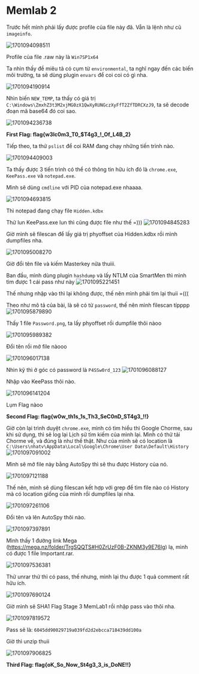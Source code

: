 # Memlab 2

Trước hết mình phải lấy được profile của file này đã. Vẫn là lệnh như cũ ``imageinfo``.

![1701094098511](image/Memlab2/1701094098511.png)

Profile của file .raw này là ``Win7SP1x64``

Ta nhìn thấy đề miêu tả có cụm từ ``environmental``, ta nghĩ ngay đến các biến môi trường, ta sẽ dùng plugin ``envars`` để coi coi có gì nha.

![1701094190914](image/Memlab2/1701094190914.png)

Nhìn biến ``NEW_TEMP``, ta thấy có giá trị ``C:\Windows\ZmxhZ3t3M2xjMG0zX1QwXyRUNGczXyFfT2ZfTDRCXzJ9``, ta sẽ decode đoạn mã base64 đó coi sao.

![1701094236738](image/Memlab2/1701094236738.png)

**First Flag: flag{w3lc0m3_T0_$T4g3_!_Of_L4B_2}**

Tiếp theo, ta thử ``pslist`` để coi RAM đang chạy những tiến trình nào.

![1701094409003](image/Memlab2/1701094409003.png)

Ta thấy được 3 tiến trình có thể có thông tin hữu ích đó là ``chrome.exe``, ``KeePass.exe`` và ``notepad.exe``.

Mình sẽ dùng ``cmdline`` với PID của notepad.exe nhaaaa.

![1701094693815](image/Memlab2/1701094693815.png)

Thì notepad đang chạy file ``Hidden.kdbx``

Thử lun KeePass.exe lun thì cũng được file như thế =)))
![1701094845283](image/Memlab2/1701094845283.png)

Giờ mình sẽ filescan để lấy giá trị phyoffset của Hidden.kdbx rồi mình dumpfiles nha.

![1701095008270](image/Memlab2/1701095008270.png)


Giờ đổi tên file và kiếm Masterkey nữa thuiii.

Ban đầu, mình dùng plugin ``hashdump`` và lấy NTLM của SmartMen thì mình tìm được 1 cái pass như này
![1701095221451](image/Memlab2/1701095221451.png)

Thế nhưng nhập vào thì lại không được, thế nên mình phải tìm lại thuii =(((

Theo như mô tả của bài, là sẽ có từ ``password``, thế nên mình filescan típppp
![1701095879890](image/Memlab2/1701095879890.png)

Thấy 1 file ``Password.png``, ta lấy phyoffset rồi dumpfile thôi nàoo

![1701095989382](image/Memlab2/1701095989382.png)

Đổi tên rồi mở file nàooo

![1701096017138](image/Memlab2/1701096017138.png)

Nhìn kỹ thì ở góc có password là ``P4SSw0rd_123``
![1701096088127](image/Memlab2/1701096088127.png)

Nhập vào KeePass thôi nào.

![1701096141204](image/Memlab2/1701096141204.png)

Lụm Flag nàoo

**Second Flag: flag{w0w_th1s_1s_Th3_SeC0nD_ST4g3_!!}**

Giờ còn lại trình duyệt ``chrome.exe``, mình có tìm hiểu thì Google Chorme, sau khi sử dụng, thì sẽ log lại Lịch sử tìm kiếm của mình lại. Mình có thử tải Chorme về, và đúng là như thế thật. Như của mình sẽ có location là ``C:\Users\nhatv\AppData\Local\Google\Chrome\User Data\Default\History``
![1701097091002](image/Memlab2/1701097091002.png)

Mình sẽ mở file này bằng AutoSpy thì sẽ thu được History của nó.

![1701097121188](image/Memlab2/1701097121188.png)

Thế nên, mình sẽ dùng filescan kết hợp với grep để tìm file nào có History mà có location giống của mình rồi dumpfiles lại nha.

![1701097261106](image/Memlab2/1701097261106.png)

Đổi tên và lên AutoSpy thôi nào.

![1701097397891](image/Memlab2/1701097397891.png)


Mình thấy 1 đường link Mega (https://mega.nz/folder/TrgSQQTS#H0ZrUzF0B-ZKNM3y9E76lg) lạ, mình có được 1 file Important.rar.

![1701097536381](image/Memlab2/1701097536381.png)


Thử unrar thử thì có pass, thế nhưng, mình lại thu được 1 quả comment rất hữu ích.

![1701097690124](image/Memlab2/1701097690124.png)

Giờ mình sẽ SHA1 Flag Stage 3 MemLab1 rồi nhập pass vào thôi nha.



![1701097819572](image/Memlab2/1701097819572.png)

Pass sẽ là:  ``6045dd90029719a039fd2d2ebcca718439dd100a``

Giờ thì unzip thuii

![1701097906825](image/Memlab2/1701097906825.png)

**Third Flag: flag{oK_So_Now_St4g3_3_is_DoNE!!}**